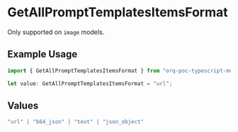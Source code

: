 # GetAllPromptTemplatesItemsFormat

Only supported on `image` models.

## Example Usage

```typescript
import { GetAllPromptTemplatesItemsFormat } from "orq-poc-typescript-multi-env-version/models/operations";

let value: GetAllPromptTemplatesItemsFormat = "url";
```

## Values

```typescript
"url" | "b64_json" | "text" | "json_object"
```
